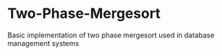 # Two-Phase-Mergesort
Basic implementation of two phase mergesort used in database management systems
